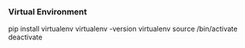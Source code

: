 
### Virtual Environment
pip install virtualenv
virtualenv -version
virtualenv <env-name>
source <env-name>/bin/activate
deactivate
